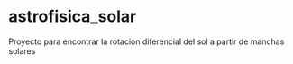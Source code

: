 # astrofisica_solar
Proyecto para encontrar la rotacion diferencial del sol a partir de manchas solares
